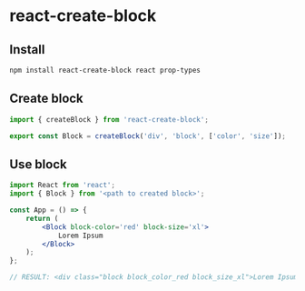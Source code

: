 # react-create-block

## Install

```bash
npm install react-create-block react prop-types
```

## Create block

```js
import { createBlock } from 'react-create-block';

export const Block = createBlock('div', 'block', ['color', 'size']);
```

## Use block

```jsx
import React from 'react';
import { Block } from '<path to created block>';

const App = () => {
    return (
        <Block block-color='red' block-size='xl'>
            Lorem Ipsum
        </Block>
    );
};

// RESULT: <div class="block block_color_red block_size_xl">Lorem Ipsum</div>

```
